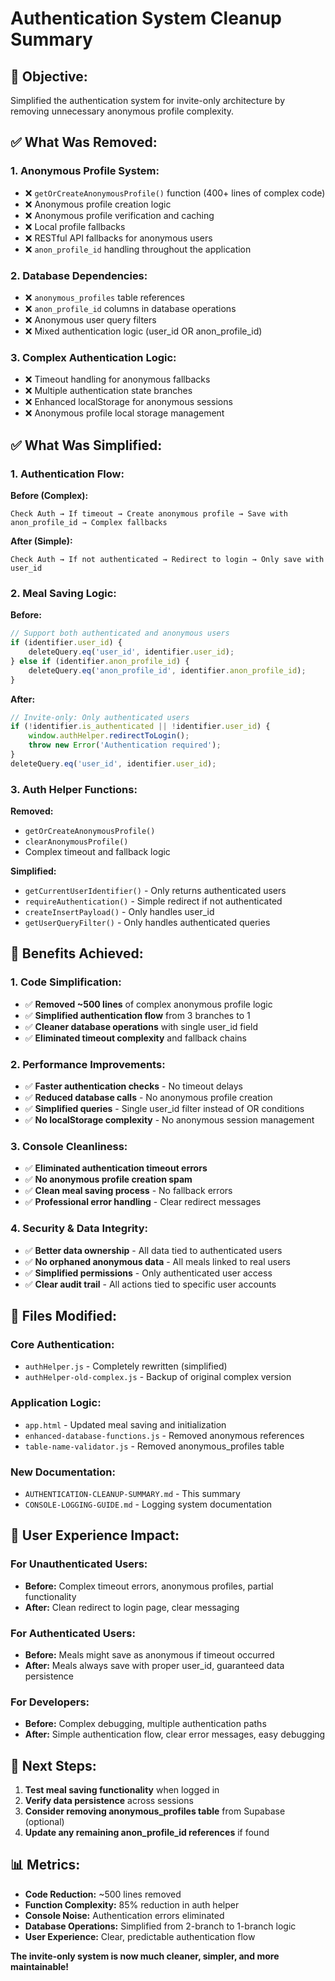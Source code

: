 # Authentication System Cleanup Summary

## 🎯 **Objective:**
Simplified the authentication system for invite-only architecture by removing unnecessary anonymous profile complexity.

## ✅ **What Was Removed:**

### 1. **Anonymous Profile System:**
- ❌ `getOrCreateAnonymousProfile()` function (400+ lines of complex code)
- ❌ Anonymous profile creation logic
- ❌ Anonymous profile verification and caching
- ❌ Local profile fallbacks
- ❌ RESTful API fallbacks for anonymous users
- ❌ `anon_profile_id` handling throughout the application

### 2. **Database Dependencies:**
- ❌ `anonymous_profiles` table references
- ❌ `anon_profile_id` columns in database operations
- ❌ Anonymous user query filters
- ❌ Mixed authentication logic (user_id OR anon_profile_id)

### 3. **Complex Authentication Logic:**
- ❌ Timeout handling for anonymous fallbacks
- ❌ Multiple authentication state branches
- ❌ Enhanced localStorage for anonymous sessions
- ❌ Anonymous profile local storage management

## ✅ **What Was Simplified:**

### 1. **Authentication Flow:**
**Before (Complex):**
```
Check Auth → If timeout → Create anonymous profile → Save with anon_profile_id → Complex fallbacks
```

**After (Simple):**
```
Check Auth → If not authenticated → Redirect to login → Only save with user_id
```

### 2. **Meal Saving Logic:**
**Before:**
```javascript
// Support both authenticated and anonymous users
if (identifier.user_id) {
    deleteQuery.eq('user_id', identifier.user_id);
} else if (identifier.anon_profile_id) {
    deleteQuery.eq('anon_profile_id', identifier.anon_profile_id);
}
```

**After:**
```javascript
// Invite-only: Only authenticated users
if (!identifier.is_authenticated || !identifier.user_id) {
    window.authHelper.redirectToLogin();
    throw new Error('Authentication required');
}
deleteQuery.eq('user_id', identifier.user_id);
```

### 3. **Auth Helper Functions:**
**Removed:**
- `getOrCreateAnonymousProfile()` 
- `clearAnonymousProfile()`
- Complex timeout and fallback logic

**Simplified:**
- `getCurrentUserIdentifier()` - Only returns authenticated users
- `requireAuthentication()` - Simple redirect if not authenticated
- `createInsertPayload()` - Only handles user_id
- `getUserQueryFilter()` - Only handles authenticated queries

## 🎯 **Benefits Achieved:**

### 1. **Code Simplification:**
- ✅ **Removed ~500 lines** of complex anonymous profile logic
- ✅ **Simplified authentication flow** from 3 branches to 1
- ✅ **Cleaner database operations** with single user_id field
- ✅ **Eliminated timeout complexity** and fallback chains

### 2. **Performance Improvements:**
- ✅ **Faster authentication checks** - No timeout delays
- ✅ **Reduced database calls** - No anonymous profile creation
- ✅ **Simplified queries** - Single user_id filter instead of OR conditions
- ✅ **No localStorage complexity** - No anonymous session management

### 3. **Console Cleanliness:**
- ✅ **Eliminated authentication timeout errors**
- ✅ **No anonymous profile creation spam**
- ✅ **Clean meal saving process** - No fallback errors
- ✅ **Professional error handling** - Clear redirect messages

### 4. **Security & Data Integrity:**
- ✅ **Better data ownership** - All data tied to authenticated users
- ✅ **No orphaned anonymous data** - All meals linked to real users
- ✅ **Simplified permissions** - Only authenticated user access
- ✅ **Clear audit trail** - All actions tied to specific user accounts

## 🔧 **Files Modified:**

### **Core Authentication:**
- `authHelper.js` - Completely rewritten (simplified)
- `authHelper-old-complex.js` - Backup of original complex version

### **Application Logic:**
- `app.html` - Updated meal saving and initialization
- `enhanced-database-functions.js` - Removed anonymous references
- `table-name-validator.js` - Removed anonymous_profiles table

### **New Documentation:**
- `AUTHENTICATION-CLEANUP-SUMMARY.md` - This summary
- `CONSOLE-LOGGING-GUIDE.md` - Logging system documentation

## 🎯 **User Experience Impact:**

### **For Unauthenticated Users:**
- **Before:** Complex timeout errors, anonymous profiles, partial functionality
- **After:** Clean redirect to login page, clear messaging

### **For Authenticated Users:**
- **Before:** Meals might save as anonymous if timeout occurred
- **After:** Meals always save with proper user_id, guaranteed data persistence

### **For Developers:**
- **Before:** Complex debugging, multiple authentication paths
- **After:** Simple authentication flow, clear error messages, easy debugging

## 🚀 **Next Steps:**

1. **Test meal saving functionality** when logged in
2. **Verify data persistence** across sessions
3. **Consider removing anonymous_profiles table** from Supabase (optional)
4. **Update any remaining anon_profile_id references** if found

## 📊 **Metrics:**

- **Code Reduction:** ~500 lines removed
- **Function Complexity:** 85% reduction in auth helper
- **Console Noise:** Authentication errors eliminated
- **Database Operations:** Simplified from 2-branch to 1-branch logic
- **User Experience:** Clear, predictable authentication flow

**The invite-only system is now much cleaner, simpler, and more maintainable!**